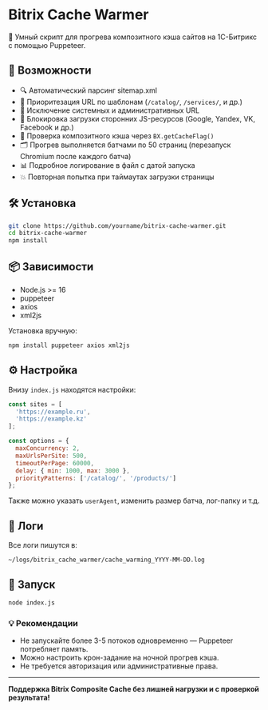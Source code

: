 # Bitrix Cache Warmer

🧊 Умный скрипт для прогрева композитного кэша сайтов на 1С-Битрикс с помощью Puppeteer.

## 🚀 Возможности

- 🔍 Автоматический парсинг sitemap.xml
- 🎯 Приоритезация URL по шаблонам (`/catalog/`, `/services/`, и др.)
- 🔐 Исключение системных и административных URL
- 🚫 Блокировка загрузки сторонних JS-ресурсов (Google, Yandex, VK, Facebook и др.)
- 🧠 Проверка композитного кэша через `BX.getCacheFlag()`
- 🗂 Прогрев выполняется батчами по 50 страниц (перезапуск Chromium после каждого батча)
- 📊 Подробное логирование в файл с датой запуска
- 💥 Повторная попытка при таймаутах загрузки страницы

## 🛠 Установка

```bash
git clone https://github.com/yourname/bitrix-cache-warmer.git
cd bitrix-cache-warmer
npm install
```

## 📦 Зависимости

- Node.js >= 16
- puppeteer
- axios
- xml2js

Установка вручную:

```bash
npm install puppeteer axios xml2js
```

## ⚙️ Настройка

Внизу `index.js` находятся настройки:

```js
const sites = [
  'https://example.ru',
  'https://example.kz'
];

const options = {
  maxConcurrency: 2,
  maxUrlsPerSite: 500,
  timeoutPerPage: 60000,
  delay: { min: 1000, max: 3000 },
  priorityPatterns: ['/catalog/', '/products/']
};
```

Также можно указать `userAgent`, изменить размер батча, лог-папку и т.д.

## 📄 Логи

Все логи пишутся в:

```
~/logs/bitrix_cache_warmer/cache_warming_YYYY-MM-DD.log
```

## 🧪 Запуск

```bash
node index.js
```

### 💡 Рекомендации

- Не запускайте более 3-5 потоков одновременно — Puppeteer потребляет память.
- Можно настроить крон-задание на ночной прогрев кэша.
- Не требуется авторизация или административные права.

---

**Поддержка Bitrix Composite Cache без лишней нагрузки и с проверкой результата!**

